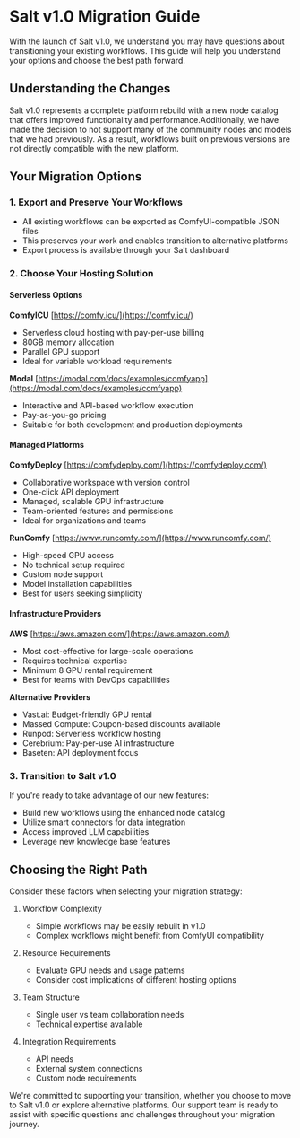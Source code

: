 # Salt v1.0 Migration Guide

With the launch of Salt v1.0, we understand you may have questions about transitioning your existing workflows. This guide will help you understand your options and choose the best path forward.

## Understanding the Changes

Salt v1.0 represents a complete platform rebuild with a new node catalog that offers improved functionality and performance.Additionally, we have made the decision to not support many of the community nodes and models that we had previously. As a result, workflows built on previous versions are not directly compatible with the new platform. 

## Your Migration Options

### 1. Export and Preserve Your Workflows
- All existing workflows can be exported as ComfyUI-compatible JSON files
- This preserves your work and enables transition to alternative platforms
- Export process is available through your Salt dashboard

### 2. Choose Your Hosting Solution

#### Serverless Options

**ComfyICU**
[https://comfy.icu/](https://comfy.icu/)
- Serverless cloud hosting with pay-per-use billing
- 80GB memory allocation
- Parallel GPU support
- Ideal for variable workload requirements

**Modal**
[https://modal.com/docs/examples/comfyapp](https://modal.com/docs/examples/comfyapp)
- Interactive and API-based workflow execution
- Pay-as-you-go pricing
- Suitable for both development and production deployments

#### Managed Platforms

**ComfyDeploy**
[https://comfydeploy.com/](https://comfydeploy.com/)
- Collaborative workspace with version control
- One-click API deployment
- Managed, scalable GPU infrastructure
- Team-oriented features and permissions
- Ideal for organizations and teams


**RunComfy**
[https://www.runcomfy.com/](https://www.runcomfy.com/)
- High-speed GPU access
- No technical setup required
- Custom node support
- Model installation capabilities
- Best for users seeking simplicity

#### Infrastructure Providers

**AWS**
[https://aws.amazon.com/](https://aws.amazon.com/)
- Most cost-effective for large-scale operations
- Requires technical expertise
- Minimum 8 GPU rental requirement
- Best for teams with DevOps capabilities

**Alternative Providers**
- Vast.ai: Budget-friendly GPU rental
- Massed Compute: Coupon-based discounts available
- Runpod: Serverless workflow hosting
- Cerebrium: Pay-per-use AI infrastructure
- Baseten: API deployment focus

### 3. Transition to Salt v1.0

If you're ready to take advantage of our new features:
- Build new workflows using the enhanced node catalog
- Utilize smart connectors for data integration
- Access improved LLM capabilities
- Leverage new knowledge base features


## Choosing the Right Path

Consider these factors when selecting your migration strategy:

1. Workflow Complexity
   - Simple workflows may be easily rebuilt in v1.0
   - Complex workflows might benefit from ComfyUI compatibility

2. Resource Requirements
   - Evaluate GPU needs and usage patterns
   - Consider cost implications of different hosting options

3. Team Structure
   - Single user vs team collaboration needs
   - Technical expertise available

4. Integration Requirements
   - API needs
   - External system connections
   - Custom node requirements

We're committed to supporting your transition, whether you choose to move to Salt v1.0 or explore alternative platforms. Our support team is ready to assist with specific questions and challenges throughout your migration journey.
